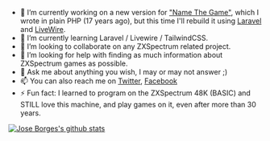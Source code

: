 - 🔭 I’m currently working on a new version for ["Name The Game"](https://www.name-the-game.net), which I wrote in plain PHP (17 years ago), but this time I'll rebuild it using [Laravel](https://laravel.com) and [LiveWire](https://laravel-livewire.com/).
- 🌱 I’m currently learning Laravel / Livewire / TailwindCSS.
- 👯 I’m looking to collaborate on any ZXSpectrum related project.
- 🤔 I’m looking for help with finding as much information about ZXSpectrum games as possible.
- 💬 Ask me about anything you wish, I may or may not answer ;)
- 📫 You can also reach me on [Twitter](https://twitter.com/joselaborges), [Facebook](https://www.facebook.com/RootShell.jb/)
- ⚡ Fun fact: I learned to program on the ZXSpectrum 48K (BASIC) and STILL love this machine, and play games on it, even after more than 30 years.

[![Jose Borges's github stats](https://github-readme-stats.vercel.app/api?username=joseborges)](https://github.com/anuraghazra/github-readme-stats)
